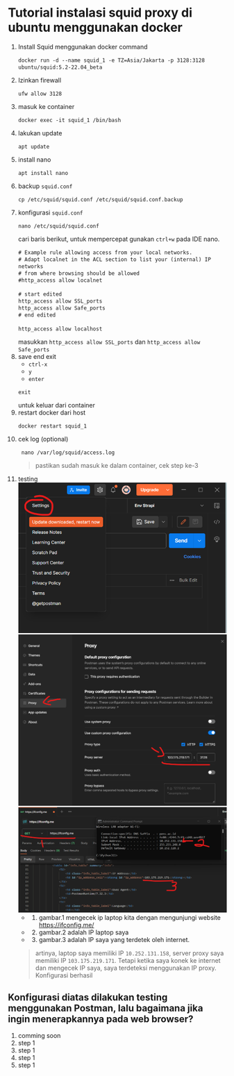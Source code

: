 # Tutorial instalasi squid proxy di ubuntu menggunakan docker

1. Install Squid menggunakan docker command
    ```
    docker run -d --name squid_1 -e TZ=Asia/Jakarta -p 3128:3128 ubuntu/squid:5.2-22.04_beta
    ```
1. Izinkan firewall
    ```
    ufw allow 3128
    ```
1. masuk ke container
    ```
    docker exec -it squid_1 /bin/bash
    ```
1. lakukan update
    ```
    apt update
    ```
1. install nano
    ```
    apt install nano
    ```
1. backup `squid.conf`
    ```
    cp /etc/squid/squid.conf /etc/squid/squid.conf.backup
    ```
1. konfigurasi `squid.conf`
    ```
    nano /etc/squid/squid.conf
    ```
    cari baris berikut, untuk mempercepat gunakan `ctrl+w` pada IDE nano.
    ```
    # Example rule allowing access from your local networks.
    # Adapt localnet in the ACL section to list your (internal) IP networks
    # from where browsing should be allowed
    #http_access allow localnet

    # start edited
    http_access allow SSL_ports
    http_access allow Safe_ports
    # end edited

    http_access allow localhost
    ```
    masukkan `http_access allow SSL_ports` dan `http_access allow Safe_ports`
1. save end exit
    - `ctrl-x`
    - `y`
    - `enter`
    ```
    exit
    ```
    untuk keluar dari container
1. restart docker dari host
    ```
    docker restart squid_1
    ```
1. cek log (optional)
    ```
     nano /var/log/squid/access.log
    ```
    > pastikan sudah masuk ke dalam container, cek step ke-3
1. testing
    ![Alt text](image.png)
    ![Alt text](image-1.png)
   ![Alt text](image-2.png)
    - 1. gambar.1 mengecek ip laptop kita dengan mengunjungi website https://ifconfig.me/
    - 2. gambar.2 adalah IP laptop saya
    - 3. gambar.3 adalah IP saya yang terdetek oleh internet.
    > artinya, laptop saya memiliki IP `10.252.131.158`, server proxy saya memiliki IP `103.175.219.171`. Tetapi ketika saya konek ke internet dan mengecek IP saya, saya terdeteksi menggunakan IP proxy. Konfigurasi berhasil

## Konfigurasi diatas dilakukan testing menggunakan Postman, lalu bagaimana jika ingin menerapkannya pada web browser?    

1. comming soon
1. step 1
1. step 1
1. step 1
1. step 1

